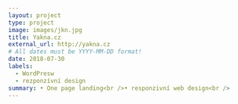 ```yaml
---
layout: project
type: project
image: images/jkn.jpg
title: Yakna.cz
external_url: http://yakna.cz
# All dates must be YYYY-MM-DD format!
date: 2018-07-30
labels:
  - WordPresw
  - rezponzívní design
summary: • One page landing<br />• responzivní web design<br />
---
```



